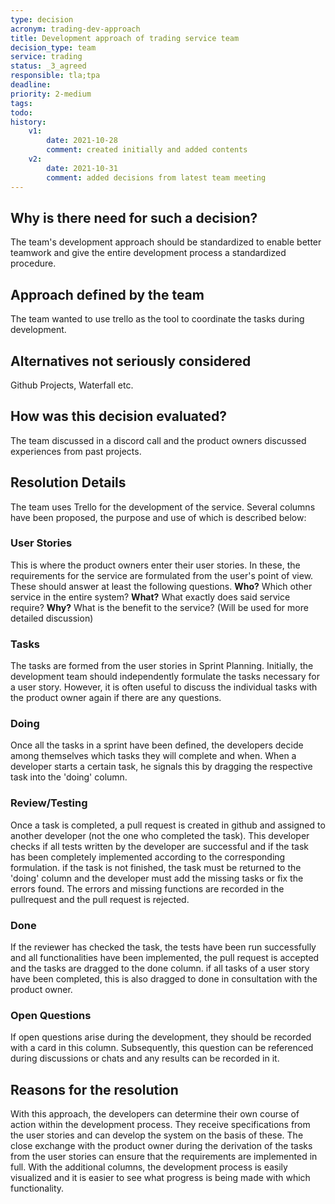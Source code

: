 ```yaml
---
type: decision
acronym: trading-dev-approach
title: Development approach of trading service team
decision_type: team
service: trading
status: _3_agreed
responsible: tla;tpa
deadline:
priority: 2-medium
tags: 
todo:
history:
    v1:
        date: 2021-10-28
        comment: created initially and added contents
    v2:
        date: 2021-10-31
        comment: added decisions from latest team meeting
---
```


## Why is there need for such a decision?

The team's development approach should be standardized to enable better teamwork and give the entire development process a standardized procedure.

## Approach defined by the team

The team wanted to use trello as the tool to coordinate the tasks during development. 

## Alternatives not seriously considered

Github Projects, Waterfall etc.

## How was this decision evaluated?

The team discussed in a discord call and the product owners discussed experiences from past projects.

## Resolution Details

The team uses Trello for the development of the service. Several columns have been proposed, the purpose and use of which is described below:

### User Stories
This is where the product owners enter their user stories. In these, the requirements for the service are formulated from the user's point of view. These should answer at least the following questions. **Who?** Which other service in the entire system? **What?** What exactly does said service require? **Why?** What is the benefit to the service? (Will be used for more detailed discussion)

### Tasks
The tasks are formed from the user stories in Sprint Planning. Initially, the development team should independently formulate the tasks necessary for a user story. However, it is often useful to discuss the individual tasks with the product owner again if there are any questions.

### Doing
Once all the tasks in a sprint have been defined, the developers decide among themselves which tasks they will complete and when. When a developer starts a certain task, he signals this by dragging the respective task into the 'doing' column.

### Review/Testing
Once a task is completed, a pull request is created in github and assigned to another developer (not the one who completed the task). This developer checks if all tests written by the developer are successful and if the task has been completely implemented according to the corresponding formulation. if the task is not finished, the task must be returned to the 'doing' column and the developer must add the missing tasks or fix the errors found. The errors and missing functions are recorded in the pullrequest and the pull request is rejected.

### Done
If the reviewer has checked the task, the tests have been run successfully and all functionalities have been implemented, the pull request is accepted and the tasks are dragged to the done column. if all tasks of a user story have been completed, this is also dragged to done in consultation with the product owner.

### Open Questions
If open questions arise during the development, they should be recorded with a card in this column. Subsequently, this question can be referenced during discussions or chats and any results can be recorded in it.


## Reasons for the resolution
With this approach, the developers can determine their own course of action within the development process. They receive specifications from the user stories and can develop the system on the basis of these. The close exchange with the product owner during the derivation of the tasks from the user stories can ensure that the requirements are implemented in full. With the additional columns, the development process is easily visualized and it is easier to see what progress is being made with which functionality.
